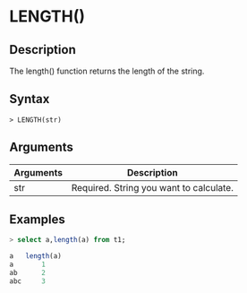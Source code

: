 # **LENGTH()**

## **Description**

The length() function returns the length of the string.  

## **Syntax**

```
> LENGTH(str)
```

## **Arguments**

|  Arguments   | Description  |
|  ----  | ----  |
| str | Required. String you want to calculate. |

## **Examples**

```sql
> select a,length(a) from t1;

a	length(a)
a       1
ab      2
abc     3
```
